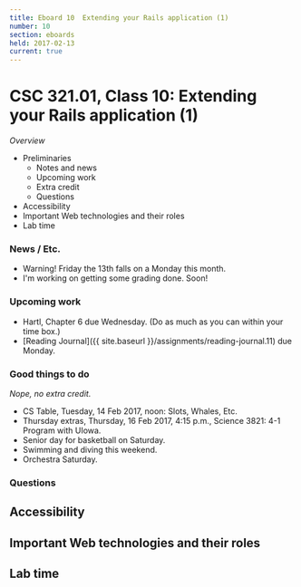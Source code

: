 ```yaml
---
title: Eboard 10  Extending your Rails application (1)
number: 10
section: eboards
held: 2017-02-13
current: true
---
```

CSC 321.01, Class 10:  Extending your Rails application (1)
===========================================================

_Overview_

* Preliminaries
    * Notes and news
    * Upcoming work
    * Extra credit
    * Questions
* Accessibility
* Important Web technologies and their roles
* Lab time

### News / Etc.

* Warning!  Friday the 13th falls on a Monday this month.
* I'm working on getting some grading done.  Soon!

### Upcoming work

* Hartl, Chapter 6 due Wednesday.  (Do as much as you can within your time box.)
* [Reading Journal]({{ site.baseurl }}/assignments/reading-journal.11)
  due Monday.

### Good things to do

*Nope, no extra credit.*

* CS Table, Tuesday, 14 Feb 2017, noon: Slots, Whales, Etc.
* Thursday extras, Thursday, 16 Feb 2017, 4:15 p.m., Science 3821: 
  4-1 Program with UIowa.
* Senior day for basketball on Saturday.
* Swimming and diving this weekend.
* Orchestra Saturday.

### Questions

Accessibility
-------------

Important Web technologies and their roles
------------------------------------------

Lab time
--------

